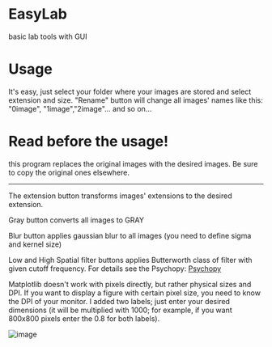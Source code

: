# EasyLab
basic lab tools with GUI
# Usage
It's easy, just select your folder where your images are stored and select extension and size. "Rename" button will change all images' names like this: "0image", "1image","2image"... and so on...  

# Read before the usage!
 this program replaces the original images with the desired images. Be sure to copy the original ones elsewhere.
 
 ---------------

The extension button transforms images' extensions to the desired extension.

Gray button converts all images to GRAY

Blur button applies gaussian blur to all images (you need to define sigma and kernel size)

Low and High Spatial filter buttons applies Butterworth class of filter with given cutoff frequency. For details see the Psychopy: [Psychopy](https://psychopy.org/api/filters.html)

Matplotlib doesn't work with pixels directly, but rather physical sizes and DPI. If you want to display a figure with certain pixel size, you need to know the DPI of your monitor. I added two labels; just enter your desired dimensions (it will be multiplied with 1000; for example, if you want 800x800 pixels enter the 0.8 for both labels).
 
 
 
![image](https://user-images.githubusercontent.com/54986652/147148597-c1e1eb89-b11b-4ab6-be6c-0ff466487b88.png)
